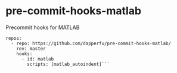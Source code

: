 # pre-commit-hooks-matlab
Precommit hooks for MATLAB


```
repos:
  - repo: https://github.com/dapperfu/pre-commit-hooks-matlab/
    rev: master
    hooks:
      - id: matlab
        scripts: [matlab_autoindent]```
